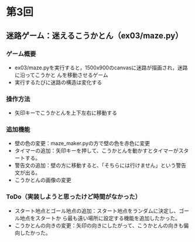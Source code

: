 # 第3回
## 迷路ゲーム：迷えるこうかとん（ex03/maze.py）
### ゲーム概要
- ex03/maze.pyを実行すると，1500x900のcanvasに迷路が描画され，迷路に沿ってこうかと
んを移動させるゲーム
- 実行するたびに迷路の構造は変化する
### 操作方法
- 矢印キーでこうかとんを上下左右に移動する
### 追加機能
- 壁の色の変更：maze_maker.pyの方で壁の色を赤色に変更
- タイマーの追加：矢印キーを押して、こうかとんを動かすとタイマーがスタートする。
- 警告文の追加：壁の方に移動すると、「そちらには行けません」という警告文が出る。
- こうかとんの画像の変更
### ToDo（実装しようと思ったけど時間がなかった）
- スタート地点とゴール地点の追加：スタート地点をランダムに決定し、ゴール地点をスタートか
ら最も遠い場所に設定する機能を追加したかった。
- こうかとんの向きの変更：矢印の向きにしたがって、こうかとんの向きも偏向したかった。
